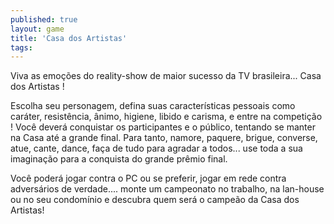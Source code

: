 ```yaml
---
published: true
layout: game
title: 'Casa dos Artistas'
tags: 
---
```

Viva as emo&ccedil;&otilde;es do reality-show de maior sucesso da TV brasileira... Casa dos Artistas !




Escolha seu personagem, defina suas caracter&iacute;sticas pessoais como car&aacute;ter, resist&ecirc;ncia, &acirc;nimo, higiene, libido e carisma, e entre na competi&ccedil;&atilde;o ! Voc&ecirc; dever&aacute; conquistar os participantes e o p&uacute;blico, tentando se manter na Casa at&eacute; a grande final. Para tanto, namore, paquere, brigue, converse, atue, cante, dance, fa&ccedil;a de tudo para agradar a todos... use toda a sua imagina&ccedil;&atilde;o para a conquista do grande pr&ecirc;mio final.








Voc&ecirc; poder&aacute; jogar contra o PC ou se preferir, jogar em rede contra advers&aacute;rios de verdade.... monte um campeonato no trabalho, na lan-house ou no seu condom&iacute;nio e descubra quem ser&aacute; o campe&atilde;o da Casa dos Artistas!





